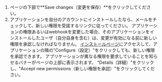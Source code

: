1. ページの下部で**Save changes（変更を保存）**をクリックしてください。
1. アプリケーションを自分のアカウントにインストールしたなら、メールをチェックして、新しい権限を受諾するリンクに従ってください。 アプリケーションの権限あるいはwebhookを変更した場合、そのアプリケーションをインストールしたユーザ（自分自身を含む）は、変更が有効になる前に新しい権限を承認しなければなりません。 [インストールページ](https://github.com/settings/installations)にアクセスして、アプリケーションの隣の"Configure（設定）"をクリックしても、新しい権限を承認できます。 アプリケーションが異なる権限を要求していることを知らせるバナーがページの上部に表示されます。 "Details（詳細）"をクリックし、"Accept new permissions（新しい権限を承認）"をクリックしてください。
